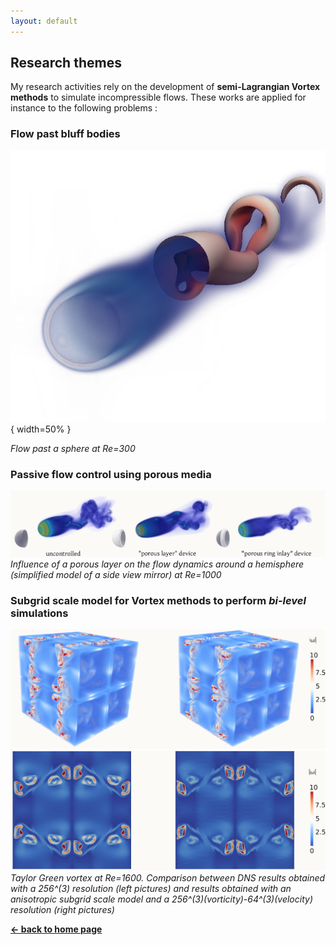 ```yaml
---
layout: default
---
```


## Research themes

My research activities rely on the development of **semi-Lagrangian Vortex methods** to simulate incompressible flows.
These works are applied for instance to the following problems :

### Flow past bluff bodies 
![Sphere300](/assets/images/sphere300_sideview.jpg){ width=50% }

_Flow past a sphere at Re=300_

### Passive flow control using porous media
![PassiveControl](/assets/images/passive_control_Re1000.png)
_Influence of a porous layer on the flow dynamics around a hemisphere (simplified model of a side view mirror) at Re=1000_

### Subgrid scale model for Vortex methods to perform _bi-level_ simulations
![TG3D](/assets/images/3D_T=8.png)
![TGslice](/assets/images/slice_T=8.png)
_Taylor Green vortex at Re=1600. Comparison between DNS results obtained
with a 256^(3) resolution (left pictures) and results obtained with an anisotropic subgrid scale model and a 256^(3)(vorticity)-64^(3)(velocity) resolution (right pictures)_

[**← back to home page**](./)
